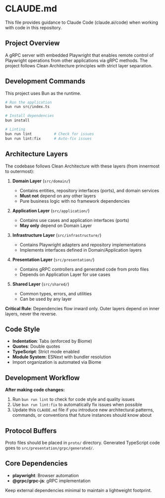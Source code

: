 # CLAUDE.md

This file provides guidance to Claude Code (claude.ai/code) when working with code in this repository.

## Project Overview

A gRPC server with embedded Playwright that enables remote control of Playwright operations from other applications via gRPC methods. The project follows Clean Architecture principles with strict layer separation.

## Development Commands

This project uses Bun as the runtime.

```bash
# Run the application
bun run src/index.ts

# Install dependencies
bun install

# Linting
bun run lint          # Check for issues
bun run lint:fix      # Auto-fix issues
```

## Architecture Layers

The codebase follows Clean Architecture with these layers (from innermost to outermost):

1. **Domain Layer** (`src/domain/`)
   - Contains entities, repository interfaces (ports), and domain services
   - **Must not** depend on any other layers
   - Pure business logic with no framework dependencies

2. **Application Layer** (`src/application/`)
   - Contains use cases and application interfaces (ports)
   - **May only** depend on Domain Layer

3. **Infrastructure Layer** (`src/infrastructure/`)
   - Contains Playwright adapters and repository implementations
   - Implements interfaces defined in Domain/Application layers

4. **Presentation Layer** (`src/presentation/`)
   - Contains gRPC controllers and generated code from proto files
   - Depends on Application Layer for use cases

5. **Shared Layer** (`src/shared/`)
   - Common types, errors, and utilities
   - Can be used by any layer

**Critical Rule**: Dependencies flow inward only. Outer layers depend on inner layers, never the reverse.

## Code Style

- **Indentation**: Tabs (enforced by Biome)
- **Quotes**: Double quotes
- **TypeScript**: Strict mode enabled
- **Module System**: ESNext with bundler resolution
- Import organization is automated via Biome

## Development Workflow

**After making code changes:**
1. Run `bun run lint` to check for code style and quality issues
2. Use `bun run lint:fix` to automatically fix issues when possible
3. Update this `CLAUDE.md` file if you introduce new architectural patterns, commands, or conventions that future instances should know about

## Protocol Buffers

Proto files should be placed in `proto/` directory. Generated TypeScript code goes to `src/presentation/grpc/generated/`.

## Core Dependencies

- **playwright**: Browser automation
- **@grpc/grpc-js**: gRPC implementation

Keep external dependencies minimal to maintain a lightweight footprint.
